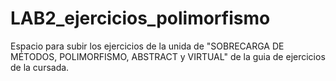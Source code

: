 # LAB2_ejercicios_polimorfismo

Espacio para subir los ejercicios de la unida de "SOBRECARGA DE MÉTODOS, POLIMORFISMO, ABSTRACT y VIRTUAL" de la guia de ejercicios de la cursada. 
